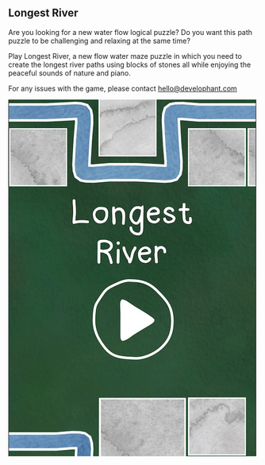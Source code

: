 ## Longest River
Are you looking for a new water flow logical puzzle? 
Do you want this path puzzle to be challenging and relaxing at the same time?

Play Longest River, a new flow water maze puzzle in which you need to create the longest river paths using blocks of stones all while enjoying the peaceful sounds of nature and piano. 

For any issues with the game, please contact <hello@develophant.com>

![Longest River](longest_river.jpg)

